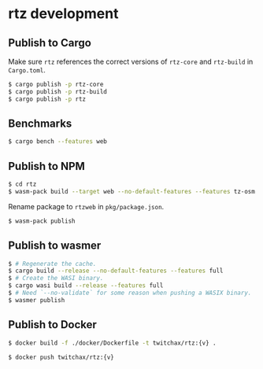 # rtz development

## Publish to Cargo

Make sure `rtz` references the correct versions of `rtz-core` and `rtz-build` in `Cargo.toml`.

```bash
$ cargo publish -p rtz-core
$ cargo publish -p rtz-build
$ cargo publish -p rtz
```

## Benchmarks

```bash
$ cargo bench --features web
```

## Publish to NPM

```bash
$ cd rtz
$ wasm-pack build --target web --no-default-features --features tz-osm --features tz-ned --features self-contained --features wasm --features extrasimplified
```

Rename package to `rtzweb` in `pkg/package.json`.

```bash
$ wasm-pack publish
```

## Publish to wasmer

```bash
$ # Regenerate the cache.
$ cargo build --release --no-default-features --features full
$ # Create the WASI binary.
$ cargo wasi build --release --features full
$ # Need `--no-validate` for some reason when pushing a WASIX binary.
$ wasmer publish
```

## Publish to Docker

```bash
$ docker build -f ./docker/Dockerfile -t twitchax/rtz:{v} .
```

```bash
$ docker push twitchax/rtz:{v}
```